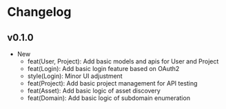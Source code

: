 # Changelog

## v0.1.0

- New
  - feat(User, Project): Add basic models and apis for User and Project
  - feat(Login): Add basic login feature based on OAuth2
  - style(Login): Minor UI adjustment
  - feat(Project): Add basic project management for API testing
  - feat(Asset): Add basic logic of asset discovery
  - feat(Domain): Add basic logic of subdomain enumeration
